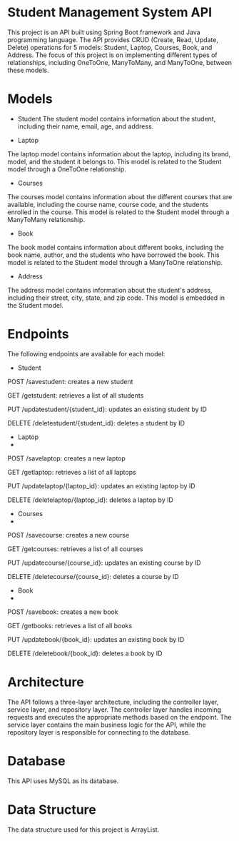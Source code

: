 # Student Management System API
This project is an API built using Spring Boot framework and Java programming language. The API provides CRUD (Create, Read, Update, Delete) operations for 5 models: Student, Laptop, Courses, Book, and Address. The focus of this project is on implementing different types of relationships, including OneToOne, ManyToMany, and ManyToOne, between these models.

# Models
* Student
The student model contains information about the student, including their name, email, age, and address.

* Laptop

The laptop model contains information about the laptop, including its brand, model, and the student it belongs to. This model is related to the Student model through a OneToOne relationship.

* Courses

The courses model contains information about the different courses that are available, including the course name, course code, and the students enrolled in the course. This model is related to the Student model through a ManyToMany relationship.

* Book

The book model contains information about different books, including the book name, author, and the students who have borrowed the book. This model is related to the Student model through a ManyToOne relationship.

* Address

The address model contains information about the student's address, including their street, city, state, and zip code. This model is embedded in the Student model.

# Endpoints
The following endpoints are available for each model:

* Student

POST /savestudent: creates a new student

GET /getstudent: retrieves a list of all students

PUT /updatestudent/{student_id}: updates an existing student by ID

DELETE /deletestudent/{student_id}: deletes a student by ID

* Laptop
* 
POST /savelaptop: creates a new laptop

GET /getlaptop: retrieves a list of all laptops

PUT /updatelaptop/{laptop_id}: updates an existing laptop by ID

DELETE /deletelaptop/{laptop_id}: deletes a laptop by ID

* Courses
* 
POST /savecourse: creates a new course

GET /getcourses: retrieves a list of all courses

PUT /updatecourse/{course_id}: updates an existing course by ID

DELETE /deletecourse/{course_id}: deletes a course by ID

* Book
* 
POST /savebook: creates a new book

GET /getbooks: retrieves a list of all books

PUT /updatebook/{book_id}: updates an existing book by ID

DELETE /deletebook/{book_id}: deletes a book by ID

# Architecture
The API follows a three-layer architecture, including the controller layer, service layer, and repository layer. The controller layer handles incoming requests and executes the appropriate methods based on the endpoint. The service layer contains the main business logic for the API, while the repository layer is responsible for connecting to the database.

# Database
This API uses MySQL as its database.

# Data Structure
The data structure used for this project is ArrayList.
